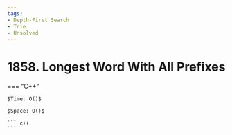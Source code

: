 ```yaml
---
tags:
- Depth-First Search
- Trie
- Unsolved
---
```



# 1858. Longest Word With All Prefixes

=== "C++"

    $Time: O()$

    $Space: O()$

    ``` c++
    ```